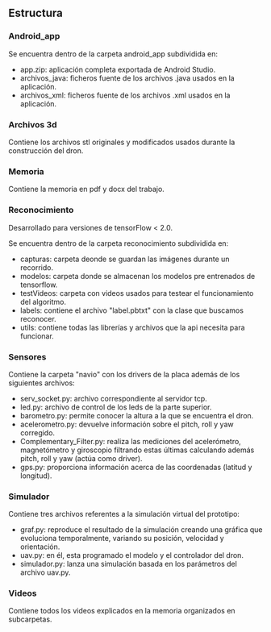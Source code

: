 ## Estructura
### Android_app
Se encuentra dentro de la carpeta android_app subdividida en:
  - app.zip: aplicación completa exportada de Android Studio.
  - archivos_java: ficheros fuente de los archivos .java usados en la aplicación.
  - archivos_xml: ficheros fuente de los archivos .xml usados en la aplicación.
### Archivos 3d
Contiene los archivos stl originales y modificados usados durante la construcción del dron.
### Memoria
Contiene la memoria en pdf y docx del trabajo.
### Reconocimiento
Desarrollado para versiones de tensorFlow < 2.0.

Se encuentra dentro de la carpeta reconocimiento subdividida en:
  - capturas: carpeta deonde se guardan las imágenes durante un recorrido.
  - modelos: carpeta donde se almacenan los modelos pre entrenados de tensorflow.
  - testVideos: carpeta con videos usados para testear el funcionamiento del algoritmo.
  - labels: contiene el archivo "label.pbtxt" con la clase que buscamos reconocer.
  - utils: contiene todas las librerías y archivos que la api necesita para funcionar.
### Sensores
Contiene la carpeta "navio" con los drivers de la placa además de los siguientes archivos:
  - serv_socket.py: archivo correspondiente al servidor tcp.
  - led.py: archivo de control de los leds de la parte superior.
  - barometro.py: permite conocer la altura a la que se encuentra el dron.
  - acelerometro.py: devuelve información sobre el pitch, roll y yaw corregido.
  - Complementary_Filter.py: realiza las mediciones del acelerómetro, magnetómetro y giroscopio filtrando estas últimas
    calculando además pitch, roll y yaw (actúa como driver).
  - gps.py: proporciona información acerca de las coordenadas (latitud y longitud).

### Simulador
Contiene tres archivos referentes a la simulación virtual del prototipo:
 - graf.py: reproduce el resultado de la simulación creando una gráfica que evoluciona temporalmente, variando su posición, velocidad y orientación.
 - uav.py: en él, esta programado el modelo y el controlador del dron.
 - simulador.py: lanza una simulación basada en los parámetros del archivo uav.py.
 
 ### Videos
 Contiene todos los videos explicados en la memoria organizados en subcarpetas.
